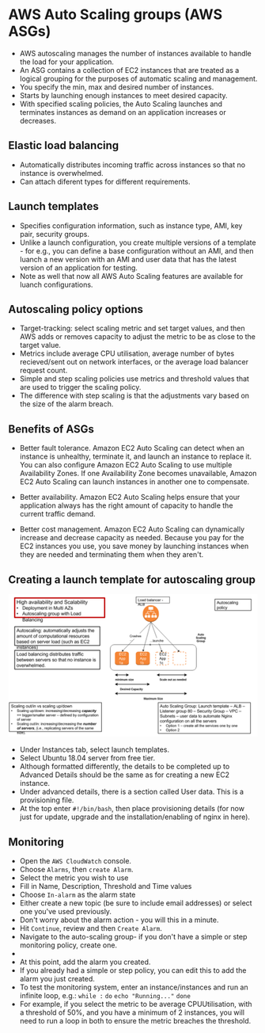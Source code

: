 # AWS Auto Scaling groups (AWS ASGs)

- AWS autoscaling manages the number of instances available to handle the load for your application.
- An ASG contains a collection of EC2 instances that are treated as a logical grouping for the purposes of automatic scaling and management.
- You specify the min, max and desired number of instances.
- Starts by launching enough instances to meet desired capacity.
- With specified scaling policies, the Auto Scaling launches and terminates instances as demand on an application increases or decreases.

## Elastic load balancing
- Automatically distributes incoming traffic across instances so that no instance is overwhelmed.
- Can attach diferent types for different requirements.

## Launch templates
- Specifies configuration information, such as instance type, AMI, key pair, security groups.
- Unlike a launch configuration, you create multiple versions of a template - for e.g., you can define a base configuration without an AMI, and then luanch a new version with an AMI and user data that has the latest version of an application for testing.
- Note as well that now all AWS Auto Scaling features are available for luanch configurations.

## Autoscaling policy options
- Target-tracking: select scaling metric and set target values, and then AWS adds or removes capacity to adjust the metric to be as close to the target value.
- Metrics include average CPU utilisation, average number of bytes recieved/sent out on network interfaces, or the average load balancer request count.
- Simple and step scaling policies use metrics and threshold values that are used to trigger the scaling policy.
- The difference with step scaling is that the adjustments vary based  on the size of the alarm breach.

## Benefits of ASGs

- Better fault tolerance. Amazon EC2 Auto Scaling can detect when an instance is unhealthy, terminate it, and launch an instance to replace it. You can also configure Amazon EC2 Auto Scaling to use multiple Availability Zones. If one Availability Zone becomes unavailable, Amazon EC2 Auto Scaling can launch instances in another one to compensate.

- Better availability. Amazon EC2 Auto Scaling helps ensure that your application always has the right amount of capacity to handle the current traffic demand.

- Better cost management. Amazon EC2 Auto Scaling can dynamically increase and decrease capacity as needed. Because you pay for the EC2 instances you use, you save money by launching instances when they are needed and terminating them when they aren't.

## Creating a launch template for autoscaling group

![Auto Scaling Diagram](../diagrams/Auto_Scaling_in_AWS.png)
- Under Instances tab, select launch templates.
- Select Ubuntu 18.04 server from free tier.
- Although formatted differently, the details to be completed up to Advanced Details should be the same as for creating a new EC2 instance.
- Under advanced details, there is a section called User data. This is a provisioning file.
- At the top enter `#!/bin/bash`, then place provisioning details (for now just for update, upgrade and the installation/enabling of nginx in here).


## Monitoring
- Open the `AWS CloudWatch` console.
- Choose `Alarms`, then `create Alarm`.
- Select the metric you wish to use
- Fill in Name, Description, Threshold and Time values
- Choose `In-alarm` as the alarm state
- Either create a new topic (be sure to include email addresses) or select one you've used previously.
- Don't worry about the alarm action - you will this in a minute.
- Hit `Continue`, review and then `Create Alarm`.
- Navigate to the auto-scaling group- if you don't have a simple or step monitoring policy, create one.
- 
- At this point, add the alarm you created.
- If you already had a simple or step policy, you can edit this to add the alarm you just created.
- To test the monitoring system, enter an instance/instances and run an infinite loop, e.g.: `while :`
`do`
`echo "Running..."`
`done`
- For example, if you select the metric to be average CPUUtilisation, with a threshold of 50%, and you have a minimum of 2 instances, you will need to run a loop in both to ensure the metric breaches the threshold.